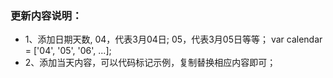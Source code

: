 ### 更新内容说明：
- 1、添加日期天数, 04，代表3月04日; 05，代表3月05日等等；
var calendar = ['04', '05', '06', ...];
- 2、添加当天内容，可以代码标记示例，复制替换相应内容即可；